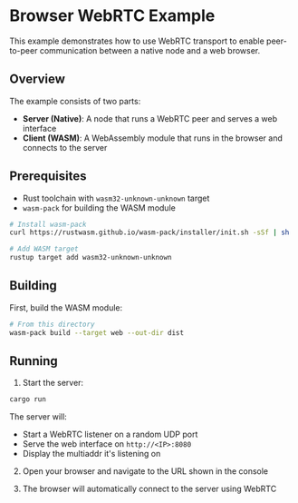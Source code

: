 # Browser WebRTC Example

This example demonstrates how to use WebRTC transport to enable peer-to-peer communication between a native node and a
web browser.

## Overview

The example consists of two parts:

- **Server (Native)**: A node that runs a WebRTC peer and serves a web interface
- **Client (WASM)**: A WebAssembly module that runs in the browser and connects to the server

## Prerequisites

- Rust toolchain with `wasm32-unknown-unknown` target
- `wasm-pack` for building the WASM module

```bash
# Install wasm-pack
curl https://rustwasm.github.io/wasm-pack/installer/init.sh -sSf | sh

# Add WASM target
rustup target add wasm32-unknown-unknown
```

## Building

First, build the WASM module:

```bash
# From this directory
wasm-pack build --target web --out-dir dist
```

## Running

1. Start the server:

```bash
cargo run
```

The server will:

- Start a WebRTC listener on a random UDP port
- Serve the web interface on `http://<IP>:8080`
- Display the multiaddr it's listening on

2. Open your browser and navigate to the URL shown in the console

3. The browser will automatically connect to the server using WebRTC